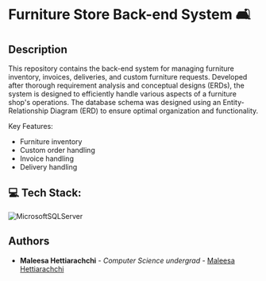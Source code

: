 <p align="Left">
<h1>Furniture Store Back-end System 🛋️</h1>
</p>

## Description


This repository contains the back-end system for managing furniture inventory, invoices, deliveries, and custom furniture requests. Developed after thorough requirement analysis and conceptual designs (ERDs), the system is designed to efficiently handle various aspects of a furniture shop's operations. The database schema was designed using an Entity-Relationship Diagram (ERD) to ensure optimal organization and functionality. 
<br>

Key Features:

<ul>
<li>Furniture inventory</li>
<li>Custom order handling</li>
<li>Invoice handling</li>
<li>Delivery handling</li>
</ul>

## 💻 Tech Stack:

![MicrosoftSQLServer](https://img.shields.io/badge/Microsoft%20SQL%20Server-CC2927?style=for-the-badge&logo=microsoft%20sql%20server&logoColor=white) 

## Authors

- **Maleesa Hettiarachchi** - *Computer Science undergrad* - [Maleesa Hettiarachchi](https://github.com/Maleesanat01/)
